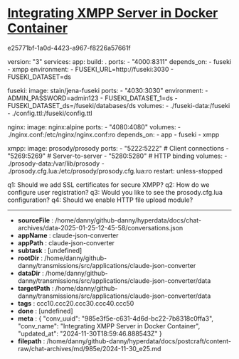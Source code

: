 # [Integrating XMPP Server in Docker Container](https://claude.ai/chat/985e3f5e-c631-4d6d-bc22-7b8318c0ffa3)

e25771bf-1a0d-4423-a967-f8226a57661f

 

<antArtifact identifier="docker-compose" type="application/vnd.ant.code" language="yaml" title="Docker Compose with XMPP">
version: "3"
services:
  app:
    build: .
    ports:
      - "4000:8311"
    depends_on:
      - fuseki
      - xmpp
    environment:
      - FUSEKI_URL=http://fuseki:3030
      - FUSEKI_DATASET=ds

  fuseki:
    image: stain/jena-fuseki
    ports:
      - "4030:3030"
    environment:
      - ADMIN_PASSWORD=admin123
      - FUSEKI_DATASET_1=ds
      - FUSEKI_DATASET_ds=/fuseki/databases/ds
    volumes:
      - ./fuseki-data:/fuseki
      - ./config.ttl:/fuseki/config.ttl

  nginx:
    image: nginx:alpine
    ports:
      - "4080:4080"
    volumes:
      - ./nginx.conf:/etc/nginx/nginx.conf:ro
    depends_on:
      - app
      - fuseki
      - xmpp

  xmpp:
    image: prosody/prosody
    ports:
      - "5222:5222"  # Client connections
      - "5269:5269"  # Server-to-server
      - "5280:5280"  # HTTP binding
    volumes:
      - ./prosody-data:/var/lib/prosody
      - ./prosody.cfg.lua:/etc/prosody/prosody.cfg.lua:ro
    restart: unless-stopped
</antArtifact>

q1: Should we add SSL certificates for secure XMPP?
q2: How do we configure user registration?
q3: Would you like to see the prosody.cfg.lua configuration?
q4: Should we enable HTTP file upload module?

---

* **sourceFile** : /home/danny/github-danny/hyperdata/docs/chat-archives/data-2025-01-25-12-45-58/conversations.json
* **appName** : claude-json-converter
* **appPath** : claude-json-converter
* **subtask** : [undefined]
* **rootDir** : /home/danny/github-danny/transmissions/src/applications/claude-json-converter
* **dataDir** : /home/danny/github-danny/transmissions/src/applications/claude-json-converter/data
* **targetPath** : /home/danny/github-danny/transmissions/src/applications/claude-json-converter/data
* **tags** : ccc10.ccc20.ccc30.ccc40.ccc50
* **done** : [undefined]
* **meta** : {
  "conv_uuid": "985e3f5e-c631-4d6d-bc22-7b8318c0ffa3",
  "conv_name": "Integrating XMPP Server in Docker Container",
  "updated_at": "2024-11-30T18:59:46.888543Z"
}
* **filepath** : /home/danny/github-danny/hyperdata/docs/postcraft/content-raw/chat-archives/md/985e/2024-11-30_e25.md